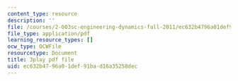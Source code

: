 ```yaml
---
content_type: resource
description: ''
file: /courses/2-003sc-engineering-dynamics-fall-2011/ec632b4796a01def91bad16a35258dec_f1pxiNDTyHc.pdf
file_type: application/pdf
learning_resource_types: []
ocw_type: OCWFile
resourcetype: Document
title: 3play pdf file
uid: ec632b47-96a0-1def-91ba-d16a35258dec
---
```

